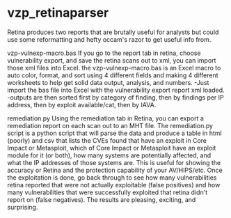 vzp_retinaparser
================

Retina produces two reports that are brutally useful for analysts but could use some reformatting and hefty occam's razor to get useful info from.

vzp-vulnexp-macro.bas
If you go to the report tab in retina, choose vulnerability export, and save the retina scans out to xml, you can import those xml files into Excel.  the vzp-vulnexp-macro.bas is an Excel macro to auto color, format, and sort using 4 different fields and making 4 different worksheets to help get solid data output, analysis, and numbers.
  -Just import the bas file into Excel with the vulnerability export report xml loaded.
  -outputs are then sorted first by category of finding, then by findings per IP address, then by exploit available/cat, then by IAVA.
  

remediation.py
Using the remediation tab in Retina, you can export a remediation report on each scan out to an MHT file.  The remediation.py script is a python script that will parse the data and produce a table in html (poorly) and csv that lists the CVEs found that have an exploit in Core Impact or Metasploit, which of  Core Impact or Metasploit have an exploit module for it (or both), how many systems are potentially affected, and what the IP addresses of those systems are.  This is useful for showing the accuracy or Retina and the protection capability of your AV/HIPS/etc.  Once the exploitation is done, go back through to see how many vulnerabilities retina reported that were not actually exploitable (false positives) and how many vulnerabilities that were successfully exploited that retina didn't report on (false negatives).  The results are pleasing, exciting, and surprising.
